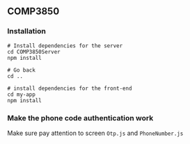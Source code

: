 ## COMP3850

### Installation

```
# Install dependencies for the server
cd COMP3850Server
npm install

# Go back
cd ..

# install dependencies for the front-end
cd my-app
npm install
```

### Make the phone code authentication work

Make sure pay attention to screen `Otp.js` and `PhoneNumber.js`
